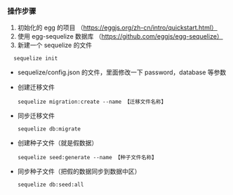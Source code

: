 ### 操作步骤

1. 初始化的 egg 的项目 （https://eggjs.org/zh-cn/intro/quickstart.html）
2. 使用 egg-sequelize 数据库 （https://github.com/eggjs/egg-sequelize）
3. 新建一个 sequelize 的文件

```
  sequelize init
```

- sequelize/config.json 的文件，里面修改一下 password，database 等参数

- 创建迁移文件

  ```
  sequelize migration:create --name 【迁移文件名称】
  ```

- 同步迁移文件

  ```
  sequelize db:migrate
  ```

- 创建种子文件（就是假数据）

  ```
  sequelize seed:generate --name 【种子文件名称】
  ```

- 同步种子文件（把假的数据同步到数据中区）

  ```
  sequelize db:seed:all
  ```
